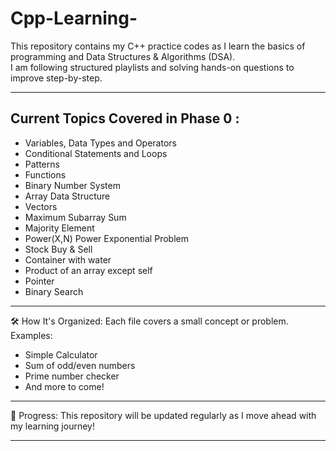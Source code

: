 # Cpp-Learning-
This repository contains my C++ practice codes as I learn the basics of programming and Data Structures & Algorithms (DSA).  
I am following structured playlists and solving hands-on questions to improve step-by-step.

---

## Current Topics Covered in Phase 0 :
- Variables, Data Types and Operators
- Conditional Statements and Loops
- Patterns
- Functions
- Binary Number System
- Array Data Structure
- Vectors
- Maximum Subarray Sum
- Majority Element
- Power(X,N) Power Exponential Problem
- Stock Buy & Sell
- Container with water
- Product of an array except self
- Pointer
- Binary Search

---

🛠️ How It's Organized:
Each file covers a small concept or problem.  
Examples:
- Simple Calculator
- Sum of odd/even numbers
- Prime number checker
- And more to come!

---

📅 Progress:
This repository will be updated regularly as I move ahead with my learning journey!

---
